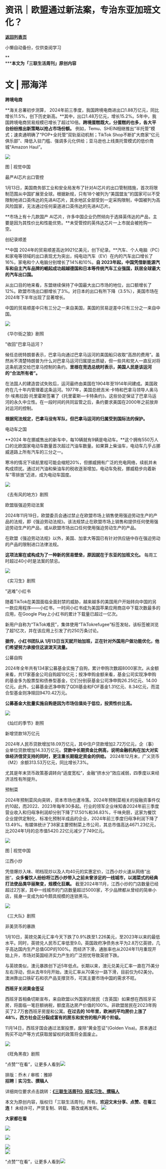 # 资讯｜欧盟通过新法案，专治东亚加班文化？

[**返回列表页**](/gzh/三联生活周刊)

小懒自动备份，仅供查阅学习

**  
*****本文为「三联生活周刊」原创内容**

#  文 | 邢海洋

**跨境电商**

**海关总署初步测算，
2024年前三季度，我国跨境电商进出口1.88万亿元，同比增长11.5%，创下历史新高。**其中，出口1.48万亿元，增长15.2%。5年中，我国跨境电商贸易规模已增长了超过10倍。**跨境蛋糕既大，分蛋糕的也多，各大平台纷纷推出新策略以抢占市场份额。**
例如，Temu、SHEIN相继推出“半托管”模式；速卖通明确了“POP+全托管”双轨驱动机制；TikTok
Shop不断扩大商家“亿元俱乐部”、降低入驻门槛、强调多元化供给；亚马逊也上线类托管模式的低价商城“Amazon Haul”。

![](https://mmbiz.qpic.cn/mmbiz_jpg/WPoucdN9TtZVTuqquZDuA0EgC9qneqicHgBxCu0koMjXDGCeIARtZq6NiblEwMdD58OrEh3Db926qR7RiaTeGH4oA/640?wx_fmt=jpeg&from;=appmsg)

图 | 视觉中国

最严AI芯片出口管控

1月13日，美国商务部工业和安全局发布了针对AI芯片的出口管制措施，首次将限制范围从中国扩展至全球。根据新规，只有18个被列为“美国盟友”的国家可以不受限制地进口英伟达的先进AI芯片，其余地区全部受到一定采购限制，中国被列为高风险国家，无法通过任何渠道进口英伟达的先进AI芯片。

**市场上有十几款国产 AI芯片，许多中国企业仍然倾向于选择英伟达的产品，主要是因为其性价比和性能优势。**未受管控的英伟达芯片一上市就会被抢购一空。

创纪录顺差

**中国
2024年的贸易顺差高达9921亿美元，创下纪录。**汽车、个人电脑（PC）和家电等领域的出口表现尤为突出，纯电动汽车（EV）在内的汽车出口增长了16%，家电和个人电脑分别增长了14%和10%。**自
2023年起，中国凭借新能源汽车和自主汽车品牌的崛起成功超越德国和日本等传统汽车工业强国，跃居全球最大的汽车出口国。**

从出口目的地来看，东盟继续保持了中国最大出口市场的地位，出口额增长了12%。欧盟市场出口额增长了3%。对日本的出口有所下降（3.5%），美国市场在2024年下半年出现了显著增长。

中国的贸易顺差中只有三分之一来自美国，美国的贸易逆差中只有三分之一来自中国。

![](https://mmbiz.qpic.cn/mmbiz_png/WPoucdN9TtZVTuqquZDuA0EgC9qneqicHgW1HpiayuL07FtDTnXs8IROl0eHvAhvLKLma7N17INxjEJ8WNK9piaew/640?wx_fmt=png&from;=appmsg)

《华尔街之狼》剧照

"收回"巴拿马运河？

候任总统特朗普表示，巴拿马向通过巴拿马运河的美国船只收取“高昂的费用”。虽然尚不清楚特朗普为什么对巴拿马运河归属提出质疑，但一些共和党人一直反对将这条航道交给巴拿马控制的条约。**里根在竞选总统时表示，美国人民是该运河的“合法所有者”。**

在法国人的建造尝试失败后，运河最终由美国在1904年至1914年间建成。美国政府在几十年内管理着这条运河。1977年，美国总统吉米·卡特和巴拿马领导人奥马尔·埃弗拉因·托里霍斯签署了《托里霍斯—卡特条约》。这些协定保证了巴拿马运河的永久中立性。在一段时间的共同监管之后，条约要求美国在2000年之前放弃对运河的控制。

**根据宪法规定，巴拿马没有军队，但巴拿马运河的归属受到国际法的保护。**

电动车之国

**2024
年在挪威售出的新车中，每10辆就有9辆是电动车。**这个拥有550万人口的北欧国家电动车数量首次超过汽油车数量。如果算上柴油车，电动车几乎占挪威道路上所有汽车的三分之一。

寒冷的情况下续航里程可能会缩短20%，但挪威拥有广泛的充电网络，续航并未构成烦扰。通过对汽油和柴油车的税收逐渐增加，电动车免税，挪威稳步向着新车“零排放”迈进，成为电动车国度。

![](https://mmbiz.qpic.cn/mmbiz_jpg/WPoucdN9TtZVTuqquZDuA0EgC9qneqicHFiaXdYia4MTvNEGtAmEVbkTic0LrQ9xnk4Kk0jNBjweE6n2z19Meib230w/640?wx_fmt=jpeg&from;=appmsg)

《去有风的地方》剧照

欧盟版强迫劳动法案

2024年11月19日，欧盟委员会通过禁止在欧盟市场上销售使用强迫劳动生产的产品的法规，即《强迫劳动法规》。该法规禁止在欧盟市场上销售和提供任何使用强迫劳动生产的产品，或从欧盟市场出口任何使用强迫劳动生产的产品。

在欧盟《强迫劳动法规》以外，美国、加拿大等国已有针对供应链中存在强迫劳动的产品的限制进口法律法规。

**这项法案在或构成为了一种新的贸易壁垒，原因就在于东亚的加班文化。** 每周工时超过40小时是法案的禁忌。

![](https://mmbiz.qpic.cn/mmbiz_png/WPoucdN9TtZVTuqquZDuA0EgC9qneqicHPiaeQFv0n0iaibEmBRwMhiaJhOceAbtvibxVaOTe8Ld083jSasaHzRPl5wg/640?wx_fmt=png&from;=appmsg)

《实习生》剧照

"逃难"小红书

随着TikTok在美国面临全面封禁的威胁，越来越多的美国用户开始转向中国的另一款应用程序——小红书，一时间小红书成为美国苹果应用商店中下载次数最多的应用，在Google
Play上小红书的累计下载量已超过一亿次。

新用户自称为“TikTok难民”，集体使用“TikTokrefugee”标签发帖，该标签被浏览了超1亿次，并在该应用上引发了约250万条讨论。

**据传，小红书团队从 1月13日当天就开始加班，正在针对外国用户做功能优化，他们希望努力承接住这波泼天流量。**

公募自购

2024年全年共有134家公募基金实施了自购，累计申购次数超8000家次。从金额来看，共17家基金公司自购超10亿元；按净申购金额来看，基金公司实现净申购的基金多为股票型和债券型基金，它们分别获基金公司净申购26.25亿元、14.00亿元。此外，公募基金还净申购了QDII基金和FOF基金1.31亿元、8.34亿元，而混合型基金则净赎回9470.42万元。

**公募基金大批量实施自购是因为市场估值处于低位，投资性价比高。**

![](https://mmbiz.qpic.cn/mmbiz_jpg/WPoucdN9TtZVTuqquZDuA0EgC9qneqicHYg2OCwTmDnw96VMgxfGEAlhOZP46szerTkBEQ3ke2Abo1zQJvnxEGg/640?wx_fmt=jpeg&from;=appmsg)

《灿烂的季节》剧照

新增贷款18万亿元

2024年人民币贷款增加18.09万亿元，其中住户贷款增加2.72万亿元，企（事）业单位贷款增加14.33万亿元。**贷款中长期资金比例高，说明金融机构在加大对实体经济信贷支持的同时，更注重长期稳定资金的供给。**
2024年12月末，广义货币（M2）余额313.53万亿元，同比增长7.3%。

尤其是年末货币政策基调转向“适度宽松”，金融“挤水分”效应减弱，四季度以来经济活性有所提升。

预制菜

2024年预制菜风向突转，资本市场也遭冷落。2024年预制菜相关的投融资事件仅约10起，而2022、2023年每年30多起。行业的领军企业味知香2024年前三季度营业收入和归母净利润却分别下降了17.50%和36.83%，千味央厨，这家为餐饮企业提供定制化、标准化预制半成品的企业，2024年前三季度归母净利润下降了13.49%。有媒体统计了38家主要预制菜上市公司，其总市值高达4671.23亿元，比2024年1月的总市值5420.22亿元减少了749亿元。

![](https://mmbiz.qpic.cn/mmbiz_png/WPoucdN9TtZVTuqquZDuA0EgC9qneqicHszusyd4dyhib4XNgyG9wE3XChYBRWHicQcgItkgRiawZZ2MMicpuA8G77g/640?wx_fmt=png&from;=appmsg)

图 | 视觉中国

江西小炒

凭借爆炒入味、明档现炒以及人均40元的实惠定价，江西小炒火速从网络“出圈”。**众多餐饮人纷纷将江西小炒带入之前未曾涉足的一线城市，以湘菜式的经典打法使品类华丽聚变，规模化狂飙。**
截至2024年11月，江西小炒的门店数量已经超过2万家，其中一线城市的门店数量超过5000家，不少品牌都从曾经的简单小店，摇身一变成为如今颇具规模的连锁黑马。

![](https://mmbiz.qpic.cn/mmbiz_jpg/WPoucdN9TtZVTuqquZDuA0EgC9qneqicHIDedvGVTeWKby42nZpH759fGShMe4bCqnE5RJ79l2YUlxDprRODC2Q/640?wx_fmt=jpeg&from;=appmsg)

《三大队》剧照

非美货币的暴跌

1月10日，英镑兑美元汇率今天下跌了0.9%跌至1.226美元，至2023年以来的最低水平。同时，英镑兑人民币汇率低至9.0。英国政府净债务水平为2.8万亿英镑，几乎高达国内生产总值GDP的100%。而经济下滑，通胀率也从2024年11月重现开始上升，市场对英国经济实力产生的广泛担忧导致英镑下跌。

与英镑类似，澳元暴跌创下近5年低点。长期以来，澳元兑美元汇率一直在75美分左右浮动，但从去年9月开始，澳元汇率从70美分一路下滑，目前仅为62美分。澳洲靠出口铁矿石和农产品支撑货币，可其主要市场中国的需求不旺。

**西班牙关闭黄金签证**

西班牙首相桑切斯宣布，来自欧盟以外国家的居民（含英国）如果想在西班牙买房，将面临一笔巨额纳税，额度高达房产价值的100%。非欧盟居民在2023年购买了2.7万套西班牙房屋和公寓。**在过去的
10年里，欧洲的平均房价上涨了48%，西方社会正分裂成富有的房东和贫穷的租户两个阶级。**

11月14日，西班牙国会通过法案投票，废除“黄金签证”(Golden Visa)。原本通过购买不动产等方式获取居留权的政策将全面废止。

![](https://mmbiz.qpic.cn/mmbiz_png/WPoucdN9TtZVTuqquZDuA0EgC9qneqicHWTEC42utEw6ib0aukuPBia9fwBSAuB2qzTTjHIiaaPwg5jlyQyKLGO1Zw/640?wx_fmt=png&from;=appmsg)

《旺角黑夜》剧照

“点赞”“在看”，让更多人看到![](https://mmbiz.qpic.cn/mmbiz_gif/c2Sib3Mp7pON9hkSZwdTibRHNZSMPyiapUCHJwlyoZVBC3SfmPmF0VKjkm3NiaToQloHFJ6icyicqZnqgXp6pSQJt5gg/640?wx_fmt=gif&from;=appmsg&wxfrom;=5&wx;_lazy=1&tp;=wxpic)  
  
  
  
  
  
排版：乔木 / 审核：雅婷  
**招聘｜实习生、撰稿人**  

详细岗位要求点击跳转：**[《三联生活周刊》招实习生、撰稿人](http://mp.weixin.qq.com/s?__biz=MTc5MTU3NTYyMQ==&mid=2651136871&idx=3&sn=f1c0777fe9d31881e5dfca68ebc2937f&chksm=5907324d6e70bb5b3546dfe1c7b31b5fe05664bebbf36356ba9a1a352e0678444cad62875ad4&scene=21#wechat_redirect)**

本文为原创内容，版权归「三联生活周刊」所有。**欢迎文末分享、点赞、在看三连！**
未经许可，严禁复制、转载、篡改或再发布。![](https://mmbiz.qpic.cn/sz_mmbiz_png/Gg7Qtoh7Aic9ZTmAdCc80b4nD7xicgPt863QWU7oNswDx19XrjfTtSl8QwatY2EEZGuNd1WRRiapDZjcDhTnNYmBg/640?wx_fmt=other&wxfrom;=5&wx;_lazy=1&wx;_co=1&retryload;=1&tp;=webp)

**大家都在看**

  
[![](https://mmbiz.qpic.cn/mmbiz_jpg/c2Sib3Mp7pOP41Z2IqW2sicblH5sfQmL8SPs1RhV2yGic8fdG6H3ymDIGS9BqjBZEVX0FqWCwia3rwP6FicPKjnaPZw/640?wx_fmt=jpeg&from;=appmsg)](https://mp.weixin.qq.com/s?__biz=MTc5MTU3NTYyMQ==&mid=2651491912&idx=2&sn=0ed86e193a56fa62e6550ee446bce0f2&scene=21#wechat_redirect)

[![](https://mmbiz.qpic.cn/mmbiz_jpg/c2Sib3Mp7pOP41Z2IqW2sicblH5sfQmL8SPjTwNF5DgCZfI8Gibor5oMENibujFJ3yKXWawtXCdRR6bt9D2quCujKA/640?wx_fmt=jpeg&from;=appmsg)](https://mp.weixin.qq.com/s?__biz=MTc5MTU3NTYyMQ==&mid=2651491601&idx=1&sn=40e9f93da77dfec55c1b20a50e8cc701&scene=21#wechat_redirect)

  
![](https://mmbiz.qpic.cn/sz_mmbiz_png/Gg7Qtoh7Aic9ZTmAdCc80b4nD7xicgPt86k1kgpU51hWCHjV92ryhVW35PLCvLhxLw9XDhXjgeDyZhHSx5EbRcfg/640?wx_fmt=other&wxfrom;=5&wx;_lazy=1&wx;_co=1&retryload;=2&tp;=webp)  
[![](https://mmbiz.qpic.cn/mmbiz_jpg/c2Sib3Mp7pONuwrdetOsWUZLdDE1J39mLibBBe0vPzCKS1topq8p9JgG9O86KDCNS3SZl7Paa1d80gvHIBg9C0cw/640?wx_fmt=jpeg&from;=appmsg&wxfrom;=5&wx;_lazy=1&wx;_co=1&tp;=wxpic)]()  
  
“点赞”“在看”，让更多人看到![](https://mmbiz.qpic.cn/mmbiz_gif/c2Sib3Mp7pON9hkSZwdTibRHNZSMPyiapUCHJwlyoZVBC3SfmPmF0VKjkm3NiaToQloHFJ6icyicqZnqgXp6pSQJt5gg/640?wx_fmt=gif&from;=appmsg&wxfrom;=5&wx;_lazy=1&tp;=wxpic)

